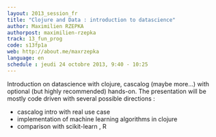 ```yaml
---
layout: 2013_session_fr
title: "Clojure and Data : introduction to datascience"
author: Maximilien RZEPKA
authorpost: maximilien-rzepka
track: 13_fun_prog
code: s13fp1a
web: http://about.me/maxrzepka
language: en
schedule : jeudi 24 octobre 2013, 9:40 - 10:25
---
```


Introduction on datascience with clojure, cascalog (maybe more...) with optional (but highly recommended) hands-on.
The presentation will be mostly code driven with several possible directions :

* cascalog intro with real use case
* implementation of machine learning algorithms in clojure
* comparison with scikit-learn , R
